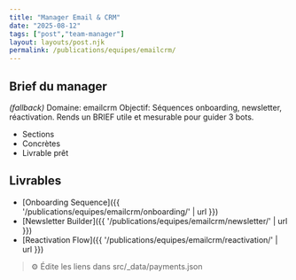 ```yaml
---
title: "Manager Email & CRM"
date: "2025-08-12"
tags: ["post","team-manager"]
layout: layouts/post.njk
permalink: /publications/equipes/emailcrm/
---
```

## Brief du manager

*(fallback)* Domaine: emailcrm
Objectif: Séquences onboarding, newsletter, réactivation.
Rends un BRIEF utile et mesurable pour guider 3 bots.

- Sections
- Concrètes
- Livrable prêt

## Livrables
- [Onboarding Sequence]({{ '/publications/equipes/emailcrm/onboarding/' | url }})
- [Newsletter Builder]({{ '/publications/equipes/emailcrm/newsletter/' | url }})
- [Reactivation Flow]({{ '/publications/equipes/emailcrm/reactivation/' | url }})

> ⚙️ Édite les liens dans src/_data/payments.json
